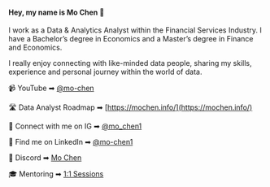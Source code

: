 #### Hey, my name is Mo Chen 👋

I work as a Data & Analytics Analyst within the Financial Services Industry. I have a Bachelor’s degree in Economics and a Master’s degree in Finance and Economics.

I really enjoy connecting with like-minded data people, sharing my skills, experience and personal journey within the world of data.

📹 YouTube ➡︎ [@mo-chen](https://www.youtube.com/channel/UCDybamfye5An6p-j1t2YMsg)

🛣️ Data Analyst Roadmap ➡︎ [https://mochen.info/](https://mochen.info/)

📲 Connect with me on IG ➡︎ [@mo_chen1](https://www.instagram.com/mo_chen1/)

🏢 Find me on LinkedIn ➡︎ [@mo-chen1](https://www.linkedin.com/in/mo-chen1/)

💬 Discord ➡︎ [Mo Chen](https://discord.gg/DSFZ3M3kkZ)

🎓 Mentoring ➡︎ [1:1 Sessions](https://topmate.io/mochen)



<!--
**mochen862/mochen862** is a ✨ _special_ ✨ repository because its `README.md` (this file) appears on your GitHub profile.

Here are some ideas to get you started:

- 🔭 I’m currently working on ...
- 🌱 I’m currently learning ...
- 👯 I’m looking to collaborate on ...
- 🤔 I’m looking for help with ...
- 💬 Ask me about ...
- 📫 How to reach me: ...
- 😄 Pronouns: ...
- ⚡ Fun fact: ...
-->

